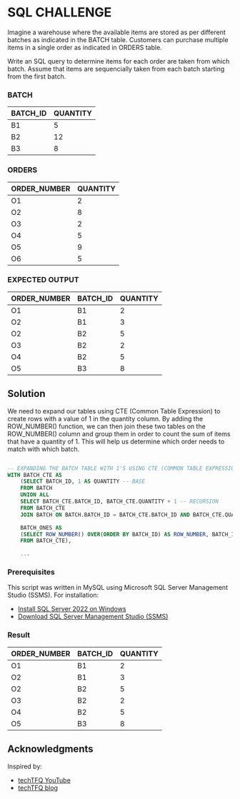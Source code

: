 # SQL CHALLENGE 

Imagine a warehouse where the available items are stored as per different batches as indicated in the BATCH table.
Customers can purchase multiple items in a single order as indicated in ORDERS table.

Write an SQL query to determine items for each order are taken from which batch. 
Assume that items are sequencially taken from each batch starting from the first batch.

### BATCH		
|BATCH_ID|QUANTITY|
|---|---|
|B1|5|
|B2|12|
|B3|8|

### ORDERS		
|ORDER_NUMBER|QUANTITY|
|---|---|
|O1|2|
|O2|8|
|O3|2|
|O4|5|
|O5|9|
|O6|5|

### EXPECTED OUTPUT	
|ORDER_NUMBER|BATCH_ID|QUANTITY|
|---|---|---|
|O1|B1|2|
|O2|B1|3|
|O2|B2|5|
|O3|B2|2|
|O4|B2|5|
|O5|B3|8|

## Solution
We need to expand our tables using CTE (Common Table Expression) to create rows with a value of 1 in the quantity column. By adding the ROW_NUMBER() function, we can then join these two tables on the ROW_NUMBER() column and group them in order to count the sum of items that have a quantity of 1. This will help us determine which order needs to match with which batch.

```sql

-- EXPANDING THE BATCH TABLE WITH 1'S USING CTE (COMMON TABLE EXPRESSION)
WITH BATCH_CTE AS
    (SELECT BATCH_ID, 1 AS QUANTITY -- BASE 
    FROM BATCH
    UNION ALL
    SELECT BATCH_CTE.BATCH_ID, BATCH_CTE.QUANTITY + 1 -- RECURSION 
    FROM BATCH_CTE
    JOIN BATCH ON BATCH.BATCH_ID = BATCH_CTE.BATCH_ID AND BATCH_CTE.QUANTITY + 1 <= BATCH.QUANTITY),

    BATCH_ONES AS
    (SELECT ROW_NUMBER() OVER(ORDER BY BATCH_ID) AS ROW_NUMBER, BATCH_ID, 1 AS QUANTITY
    FROM BATCH_CTE),

	...
```


### Prerequisites

This script was written in MySQL using Microsoft SQL Server Management Studio (SSMS). For installation:


* [Install SQL Server 2022 on Windows](https://www.microsoft.com/en-us/sql-server/sql-server-downloads)
* [Download SQL Server Management Studio (SSMS)](https://learn.microsoft.com/en-us/sql/ssms/download-sql-server-management-studio-ssms?view=sql-server-ver16)


### Result
|ORDER_NUMBER|BATCH_ID|QUANTITY|
|---|---|---|
|O1|B1|2|
|O2|B1|3|
|O2|B2|5|
|O3|B2|2|
|O4|B2|5|
|O5|B3|8|

## Acknowledgments

Inspired by:
* [techTFQ YouTube](https://www.youtube.com/watch?v=7skZzocEU6c&list=PLavw5C92dz9Fahr7taauUx5RnTfuGyL--&index=10)
* [techTFQ blog](https://techtfq.com/blog/lets-simplify-and-solve-a-complex-sql-interview-problem)


